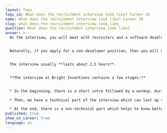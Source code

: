 ```yaml
---
layout: faqs
faqs_id: What does the recruitment interview look like? Career 10
name: What does the recruitment interview look like? Career 10
slug: what-does-the-recruitment-interview-look-like
question: What does the recruitment interview look like?
answer: >-
  At the interview, you will meet with recruiters and a software developer. 


  Naturally, if you apply for a non-developer position, then you will meet with another bright representative according to your job profession e.g. a product designer or a project manager.


  The interview usually **lasts about 2,5 hours**.


  **The interview at Bright Inventions contains a few stages:**


  * In the beginning, there is a short intro followed by a warmup, during which a candidate says a little about themselves. That part takes up to 10 minutes. 

  * Then, we have a technical part of the interview which can last up to 90 minutes. 

  * At the end, there is a non-technical part which helps to know better candidates’ experience and soft skills. It is also helpful to establish a cultural fit. Moreover, it is an opportunity to talk in English to verify foreign language knowledge.
published: true
show_on_career: true
language: en
---
```

